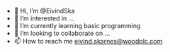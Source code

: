 - 👋 Hi, I’m @EivindSka
- 👀 I’m interested in ...
- 🌱 I’m currently learning basic programming
- 💞️ I’m looking to collaborate on ...
- 📫 How to reach me eivind.skarnes@woodplc.com

<!---
EivindSka/EivindSka is a ✨ special ✨ repository because its `README.md` (this file) appears on your GitHub profile.
You can click the Preview link to take a look at your changes.
--->

